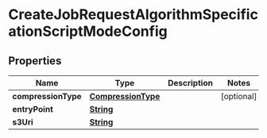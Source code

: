 

# CreateJobRequestAlgorithmSpecificationScriptModeConfig


## Properties

| Name | Type | Description | Notes |
|------------ | ------------- | ------------- | -------------|
|**compressionType** | [**CompressionType**](CompressionType.md) |  |  [optional] |
|**entryPoint** | [**String**](String.md) |  |  |
|**s3Uri** | [**String**](String.md) |  |  |



